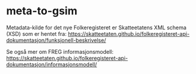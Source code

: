 # meta-to-gsim
Metadata-kilde for det nye Folkeregisteret er Skatteetatens XML schema (XSD) som er hentet fra:
  https://skatteetaten.github.io/folkeregisteret-api-dokumentasjon/funksjonell-beskrivelse/

Se også mer om FREG informasjonsmodell:
  https://skatteetaten.github.io/folkeregisteret-api-dokumentasjon/informasjonsmodell/
 

